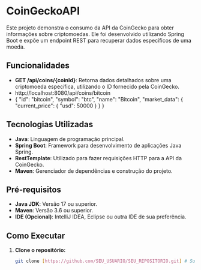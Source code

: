 # CoinGeckoAPI

Este projeto demonstra o consumo da API da CoinGecko para obter informações sobre criptomoedas. Ele foi desenvolvido utilizando Spring Boot e expõe um endpoint REST para recuperar dados específicos de uma moeda.

## Funcionalidades

* **GET /api/coins/{coinId}**: Retorna dados detalhados sobre uma criptomoeda específica, utilizando o ID fornecido pela CoinGecko.
* http://localhost:8080/api/coins/bitcoin
* {
  "id": "bitcoin",
  "symbol": "btc",
  "name": "Bitcoin",
  "market_data": {
    "current_price": {
      "usd": 50000
    }
  }
}

## Tecnologias Utilizadas

* **Java**: Linguagem de programação principal.
* **Spring Boot**: Framework para desenvolvimento de aplicações Java Spring.
* **RestTemplate**: Utilizado para fazer requisições HTTP para a API da CoinGecko.
* **Maven**: Gerenciador de dependências e construção do projeto.

## Pré-requisitos

* **Java JDK**: Versão 17 ou superior.
* **Maven**: Versão 3.6 ou superior.
* **IDE (Opcional)**: IntelliJ IDEA, Eclipse ou outra IDE de sua preferência.

## Como Executar

1. **Clone o repositório:**
   ```bash
   git clone [https://github.com/SEU_USUARIO/SEU_REPOSITORIO.git] # Substitua pelo seu repositório
